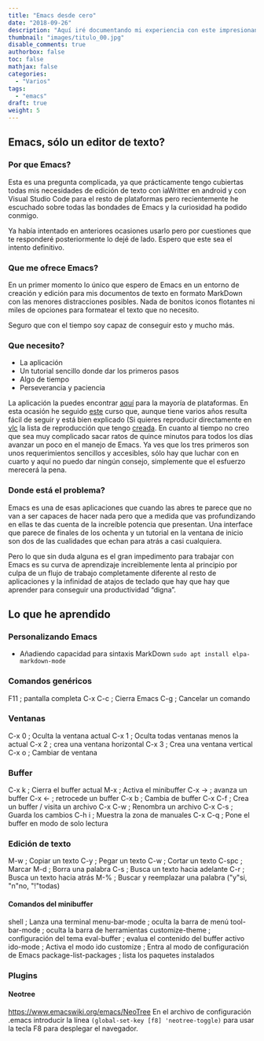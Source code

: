 ```yaml
---
title: "Emacs desde cero"
date: "2018-09-26" 
description: "Aquí iré documentando mi experiencia con este impresionante editor de texto.."
thumbnail: "images/titulo_00.jpg"
disable_comments: true
authorbox: false
toc: false
mathjax: false
categories:
  - "Varios"
tags:
  - "emacs"
draft: true
weight: 5
---
```

## Emacs, sólo un editor de texto?
### Por que Emacs?
Esta es una pregunta complicada, ya que prácticamente tengo cubiertas todas mis necesidades de edición de texto con iaWritter en android y con Visual Studio Code para el resto de plataformas pero recientemente he escuchado sobre todas las bondades de Emacs y la curiosidad ha podido conmigo.

Ya había intentado en anteriores ocasiones usarlo pero por cuestiones que te responderé posteriormente lo dejé de lado.  Espero que este sea el intento definitivo.

### Que me ofrece Emacs?
En un primer momento lo único que espero de Emacs en un entorno de creación y edición para mis documentos de texto en formato MarkDown con las menores distracciones posibles.  Nada de bonitos iconos flotantes ni miles de opciones para formatear el texto que no necesito.

Seguro que con el tiempo soy capaz de conseguir esto y mucho más.

### Que necesito?
* La aplicación
* Un tutorial sencillo donde dar los primeros pasos
* Algo de tiempo
* Perseverancia y paciencia

La aplicación la puedes encontrar [aquí][11] para la mayoría de plataformas.  En esta ocasión he seguido [este][12] curso que, aunque tiene varios años resulta fácil de seguir y está bien explicado (Si quieres reproducir directamente en [vlc][14] la lista de reproducción que tengo [creada][13].  En cuanto al tiempo no creo que sea muy complicado sacar ratos de quince minutos para todos los días avanzar un poco en el manejo de Emacs.  Ya ves que los tres primeros son unos requerimientos sencillos y accesibles, sólo hay que luchar con en cuarto y aquí no puedo dar ningún consejo, simplemente que el esfuerzo merecerá la pena.

### Donde está el problema?
Emacs es una de esas aplicaciones que cuando las abres te parece que no van a ser capaces de hacer nada pero que a medida que vas profundizando en ellas te das cuenta de la increíble potencia que presentan.  Una interface que parece de finales de los ochenta y un tutorial en la ventana de inicio son dos de las cualidades que echan para atrás a casi cualquiera.

Pero lo que sin duda alguna es el gran impedimento para trabajar con Emacs es su curva de aprendizaje increiblemente lenta al principio por culpa de un flujo de trabajo completamente diferente al resto de aplicaciones y la infinidad de atajos de teclado que hay que hay que aprender para conseguir una productividad “digna”.

## Lo que he aprendido

### Personalizando Emacs
 * Añadiendo capacidad para sintaxis MarkDown `sudo apt install elpa-markdown-mode`

### Comandos genéricos
F11 ; pantalla completa
C-x C-c ; Cierra Emacs
C-g ; Cancelar un comando

### Ventanas
C-x 0 ; Oculta la ventana actual
C-x 1 ; Oculta todas ventanas menos la actual
C-x 2 ; crea una ventana horizontal
C-x 3 ; Crea una ventana vertical
C-x o ; Cambiar de ventana

### Buffer
C-x k ; Cierra el buffer actual
M-x ; Activa el minibuffer
C-x -> ; avanza un buffer
C-x <- ; retrocede un buffer
C-x b ; Cambia de buffer
C-x C-f ; Crea un buffer / visita un archivo
C-x C-w ; Renombra un archivo
C-x C-s ; Guarda los cambios
C-h i ; Muestra la zona de manuales
C-x C-q ; Pone el buffer en modo de solo lectura

### Edición de texto
M-w ; Copiar un texto
C-y ; Pegar un texto
C-w ; Cortar un texto
C-spc ; Marcar
M-d ; Borra una palabra
C-s ; Busca un texto hacia adelante
C-r ; Busca un texto hacia atrás
M-% ; Buscar y reemplazar una palabra ("y"si, "n"no,  "!"todas)


#### Comandos del minibuffer
shell ; Lanza una terminal
menu-bar-mode ; oculta la barra de menú
tool-bar-mode ; oculta la barra de herramientas
customize-theme ; configuración del tema
eval-buffer ; evalua el contenido del buffer activo
ido-mode ; Activa el modo ido
customize ; Entra al modo de configuración de Emacs
package-list-packages ; lista los paquetes instalados

### Plugins
#### Neotree
https://www.emacswiki.org/emacs/NeoTree
En el archivo de configuración .emacs introducir la línea `(global-set-key [f8] 'neotree-toggle)` para usar la tecla F8 para desplegar el navegador.


[11]: https://www.gnu.org/software/emacs/download.html
[12]: https://github.com/farliz/emacs-academia/blob/master/contenido.md
[13]: /files/emacs-academia-farliz.xspf
[14]: https://www.videolan.org/vlc/index.es.html
